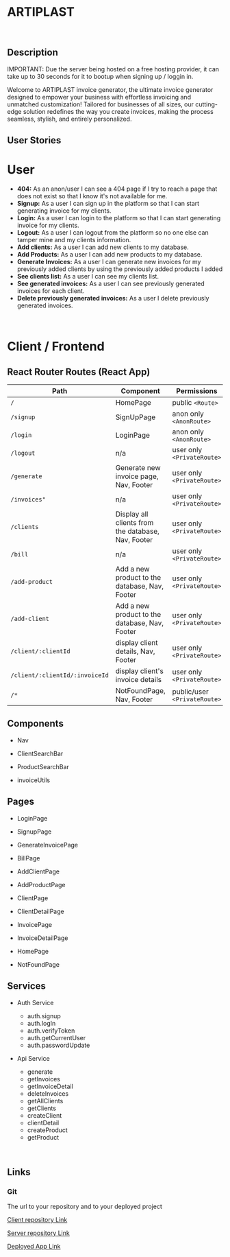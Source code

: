 # ARTIPLAST

<br>

## Description
IMPORTANT: Due the server being hosted on a free hosting provider, it can take up to 30 seconds for it to bootup when signing up / loggin in.

Welcome to ARTIPLAST invoice generator, the ultimate invoice generator designed to empower your business with effortless invoicing and unmatched customization! Tailored for businesses of all sizes, our cutting-edge solution redefines the way you create invoices, making the process seamless, stylish, and entirely personalized.

## User Stories

# User
-  **404:** As an anon/user I can see a 404 page if I try to reach a page that does not exist so that I know it's not available for me.
-  **Signup:** As a user I can sign up in the platform so that I can start generating invoice for my clients.
-  **Login:** As a user I can login to the platform so that I can start generating invoice for my clients.
-  **Logout:** As a user I can logout from the platform so no one else can tamper mine and my clients information.
-  **Add clients:** As a user I can add new clients to my database.
-  **Add Products:** As a user I can add new products to my database.
-  **Generate Invoices:** As a user I can generate new invoices for my previously added clients by using the previously added products I added
-  **See clients list:** As a user I can see my clients list.
-  **See generated invoices:** As a user I can see previously generated invoices for each client.
-  **Delete previously generated invoices:** As a user I delete previously generated invoices.

<br>



# Client / Frontend

## React Router Routes (React App)
| Path                      | Component                                                    | Permissions |
| ------------------------- | --------------------                                         | ----------- | 
| `/`                       | HomePage                                                     | public `<Route>`            | 
| `/signup`                 | SignUpPage                                                   | anon only  `<AnonRoute>`    | 
| `/login`                  | LoginPage                                                    | anon only `<AnonRoute>`     | 
| `/logout`                 | n/a                                                          | user only `<PrivateRoute>`  | 
| `/generate`               | Generate new invoice page, Nav, Footer                         | user only `<PrivateRoute>`  | 
| `/invoices"`              | n/a                                                             | user only `<PrivateRoute>`  | 
| `/clients`                | Display all clients from the database, Nav, Footer           | user only `<PrivateRoute>`  | 
| `/bill`                   | n/a                                                           | user only  `<PrivateRoute>` | 
| `/add-product`            | Add a new product to the database, Nav, Footer                   | user only `<PrivateRoute>` |
| `/add-client`             | Add a new product to the database, Nav, Footer                        | user only `<PrivateRoute>`|
| `/client/:clientId`       | display client details, Nav, Footer                                | user only `<PrivateRoute>`|
| `/client/:clientId/:invoiceId`| display client's invoice details                                 | user only `<PrivateRoute>`| 
| `/*`                      | NotFoundPage, Nav, Footer                                    | public/user `<PrivateRoute>`|


## Components

- Nav

- ClientSearchBar

- ProductSearchBar

- invoiceUtils


## Pages

- LoginPage

- SignupPage

- GenerateInvoicePage
  
- BillPage

- AddClientPage

- AddProductPage
  
- ClientPage
  
- ClientDetailPage
  
- InvoicePage
  
- InvoiceDetailPage
  
- HomePage
  
- NotFoundPage
 

## Services

- Auth Service
  - auth.signup
  - auth.logIn
  - auth.verifyToken
  - auth.getCurrentUser
  - auth.passwordUpdate

- Api Service
  - generate
  - getInvoices
  - getInvoiceDetail
  - deleteInvoices
  - getAllClients
  - getClients
  - createClient
  - clientDetail
  - createProduct
  - getProduct


<br>


## Links


### Git

The url to your repository and to your deployed project

[Client repository Link](https://github.com/achref95/artiplast-client-vite)

[Server repository Link](https://github.com/achref95/artiplast-server)

[Deployed App Link](https://artiplast-client-vite.vercel.app/)